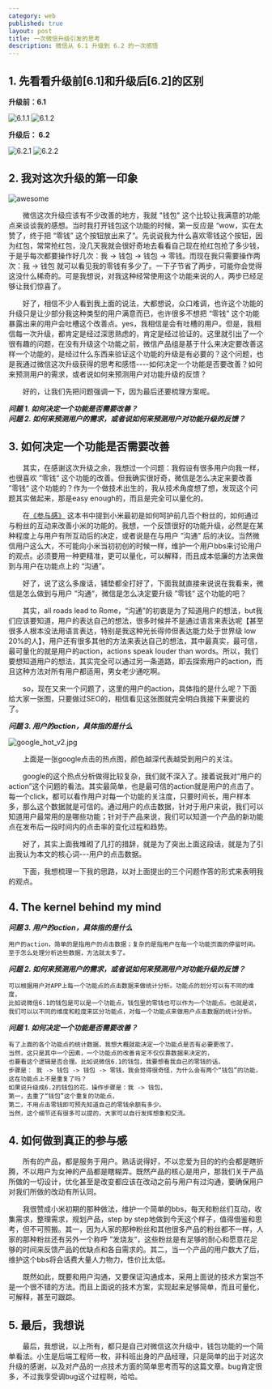 ```yaml
---
category: web
published: true
layout: post
title: 一次微信升级引发的思考
description: 微信从 6.1 升级到 6.2 的一次感悟
---
```



##  
## 1. 先看看升级前[6.1]和升级后[6.2]的区别

**升级前：6.1** 

![6.1.1](../../images/wechat1.jpg)
![6.1.2](../../images/wechat2.jpg)


**升级后： 6.2** 

![6.2.1](../../images/wechat3.jpg)
![6.2.2](../../images/wechat4.jpg)


## 2. 我对这次升级的第一印象   

![awesome](../../images/awesome.jpg)

　　微信这次升级应该有不少改善的地方，我就 "钱包" 这个比较让我满意的功能点来谈谈我的感想。当时我打开钱包这个功能的时候，第一反应是 “wow，实在太赞了，终于把 “零钱” 这个按钮放出来了“。先说说我为什么喜欢零钱这个按钮，因为红包，常常抢红包，没几天我就会很好奇地去看看自己现在抢红包抢了多少钱，于是乎每次都要操作好几次：我 -> 钱包 -> 钱包 -> 零钱。而现在我只需要操作两次：我 -> 钱包 就可以看见我的零钱有多少了。一下子节省了两步，可能你会觉得这没什么稀奇的。可是我想说，对我这种经常使用这个功能来说的人，两步已经足够让我们惊喜了。   

　　好了，相信不少人看到我上面的说法，大都想说，众口难调，也许这个功能的升级只是让少部分我这种类型的用户满意而已，也许很多不想把 “零钱” 这个功能暴露出来的用户会吐槽这个改善点。yes，我相信是会有吐槽的用户。但是，我相信每一次升级，都肯定是经过深思熟虑的，肯定是经过验证的。这里就引出了一个很有趣的问题，在没有升级这个功能之前，微信产品组是基于什么来决定要改善这样一个功能的，是经过什么东西来验证这个功能的升级是有必要的？这个问题，也是我通过微信这次升级获得的思考和感悟----如何决定一个功能是否要改善？如何来预测用户的需求，或者说如何来预测用户对功能升级的反馈？   

　　好的，让我们先把问题强调一下，因为最后还要梳理方案呢。   

***问题 1. 如何决定一个功能是否需要改善？***  
***问题 2. 如何来预测用户的需求，或者说如何来预测用户对功能升级的反馈？***   

## 3. 如何决定一个功能是否需要改善   

　　其实，在感谢这次升级之余，我想过一个问题：我假设有很多用户向我一样，也很喜欢 ”零钱“ 这个功能的改善。但我确实很好奇，微信是怎么决定来要改善 ”零钱“ 这个功能的？作为一个做技术出生的，我从技术角度想了想，发现这个问题其实做起来，那是easy enough的，而且是完全可以量化的。

　　在[《参与感》](http://book.douban.com/subject/25942507/) 这本书中提到小米最初是如何呵护前几百个粉丝的，如何通过与粉丝的互动来改善小米的功能的。我想，一个反馈很好的功能升级，必然是在某种程度上与用户有所互动后的决定，或者说是在与用户 ”沟通” 后的决议。当然微信用户这么大，不可能向小米当初初创的时候一样，维护一个用户bbs来讨论用户的观点。必须要用一种更精准，更可以量化，可以解释，而且成本低廉的方法来做到与用户在功能点上的 “沟通”。   

　　好了，说了这么多废话，铺垫都全打好了，下面我就直接来说说在我看来，微信是怎么做到与用户 ”沟通“，微信是怎么决定要升级 ”零钱“ 这个功能的吧？  

　　其实，all roads lead to Rome，“沟通”的初衷是为了知道用户的想法，but我们应该要知道，用户的表达自己的想法，很多时候并不是通过语言来表达呢【甚至很多人根本没法用语言表达，特别是我这种光长得帅但表达能力处于世界级 low 20%的人】，用户还有很多其他的方法来表达自己的想法，其中最真实，最可信，最可量化的就是用户的action，actions speak louder than words。所以，我们要想知道用户的想法，其实完全可以通过另一条道路，即去探索用户的action，而且这种方法对所有用户都适用，男女老少通吃啊。    

　　so，现在又来一个问题了，这里的用户的action，具体指的是什么呢？下面给大家一张图，只要做过SEO的，相信看见这张图就完全明白我接下来要说的了。    

***问题 3. 用户的action，具体指的是什么***

![google_hot_v2.jpg](../../images/google_hot_2.jpg)    

　　上面是一张google点击的热点图，颜色越深代表越受到用户的关注。   

　　google的这个热点分析做得比较复杂，我们就不深入了。接着说我对“用户的action”这个问题的看法。其实最简单，也是最可信的action就是用户的点击了。每一个click，都可以看作用户对每一个功能的关注度，只要时间长，用户样本多，那么这个数据就是可信的。通过用户的点击数据，针对于用户来说，我们可以知道用户最常用的是哪些功能；针对于产品来说，我们可以知道一个产品的新功能点在发布后一段时间内的点击率的变化过程和趋势。

　　好了，其实上面我堆砌了几打的措辞，就是为了突出上面这段话，就是为了引出我认为本文的核心词---用户的点击数据。    

　　下面，我想梳理一下我的思路，以对上面提出的三个问题作答的形式来表明我的观点。   

## 4. The kernel behind my mind  

***问题 3. 用户的action，具体指的是什么***

```
用户的action，简单的是指用户的点击数据；复杂的是指用户在每一个功能页面的停留时间。
至于怎么处理分析这些数据，方法就太多了。   
```  

***问题 2. 如何来预测用户的需求，或者说如何来预测用户对功能升级的反馈？***  

```
可以根据用户对APP上每一个功能点的点击数据来做统计分析。功能点的划分可以有不同的维度，
比如说微信6.1的钱包是可以是一个功能点，钱包里的零钱也可以作为一个功能点。也就是说，
我们可以以不同的维度和粒度来区分功能点，对每一个功能点来做用户点击数据的统计分析。
```

***问题 1. 如何决定一个功能是否需要改善？***  

```
有了上面的各个功能点的统计数据，我想大概就能决定一个功能点是否有必要更改了。
当然，这只是其中一个因素，一个功能点的改善肯定不仅仅靠数据来决定的，
也要看这个逻辑是否合理。比如说微信6.1的钱包，我要想看我自己的零钱的话，
步骤是： 我 -> 钱包 -> 钱包 -> 零钱，我会觉得很奇怪，为什么会有两个“钱包”的功能，
这在功能点上不是重复了吗？
如果说升级成6.2的钱包的花，操作步骤是：我 -> 钱包，
第一，去重了“钱包”这个重复的功能点，
第二，不用点击零钱即可预先知道自己的零钱余额有多少。
当然，这个细节还有很多可以提的，大家可以自行发挥想象和交流。
```


## 4. 如何做到真正的参与感   

　　所有的产品，都是服务于用户。熟话说得好，不以恋爱为目的的约会都是瞎折腾，不以用户为女神的产品都是瞎糊弄。既然产品的核心是用户，那我们关于产品所做的一切设计，优化甚至是改变都应该在改动之前与用户有过沟通，要确保用户对我们所做的改动有所认同。   

　　我很赞成小米初期的那种做法，维护一个简单的bbs，每天和粉丝们互动，收集需求，整理需求，规划产品，step by step地做到今天这个样子，值得借鉴和思考，但不可照搬。其一，因为人家的那种粉丝和其他很多产品的粉丝都不一样，人家的那种粉丝还有另外一个称呼 ”发烧友“，这些粉丝是有足够的耐心和愿意花足够的时间来反馈产品的优缺点和各自需求的。其二，当一个产品的用户数大了后，维护这个bbs将会话费大量人力物力，性价比太低。   

　　既然如此，既要和用户沟通，又要保证沟通成本，采用上面说的技术方案岂不是一个很不错的方法。而且上面说的技术方案，实现起来足够简单，而且可量化，可解释，甚至可跟踪。   

## 5. 最后，我想说

　　最后，我想说，以上所有，都只是自己对微信这次升级中，钱包功能的一个简单看法。小生是后端工程师一枚，非科班出身的产品经理，只是简单的出于对这次升级的感谢，以及对产品的一点技术方面的简单思考而写的这篇文章。bug肯定很多，不过我享受调bug这个过程啊，哈哈。




















